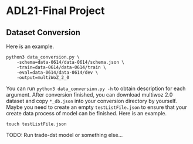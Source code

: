 # ADL21-Final Project

## Dataset Conversion
Here is an example.
```console
python3 data_conversion.py \
	-schema=data-0614/data-0614/schema.json \
	-train=data-0614/data-0614/train \
	-eval=data-0614/data-0614/dev \
	-output=multiWoZ_2_0
```
You can run `python3 data_conversion.py -h` to obtain description for each argument.
After conversion finished, you can download multiwoz 2.0 dataset and copy `*_db.json` into your conversion directory by yourself.
Maybe you need to create an empty `testListFile.json` to ensure that your create data process of model can be finished. Here is an example.
```console
touch testListFile.json
```

TODO: Run trade-dst model or something else...
